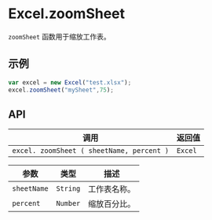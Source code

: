 # Excel.zoomSheet

`zoomSheet` 函数用于缩放工作表。

## 示例

```javascript
var excel = new Excel("test.xlsx");
excel.zoomSheet("mySheet",75);
```

## API

| 调用 | 返回值 |
|---|---|
| `excel. zoomSheet ( sheetName, percent )` | `Excel` |

| 参数 | 类型 | 描述 |
|---|---|---|
| `sheetName` | `String` | 工作表名称。 |
| `percent` | `Number` | 缩放百分比。 |